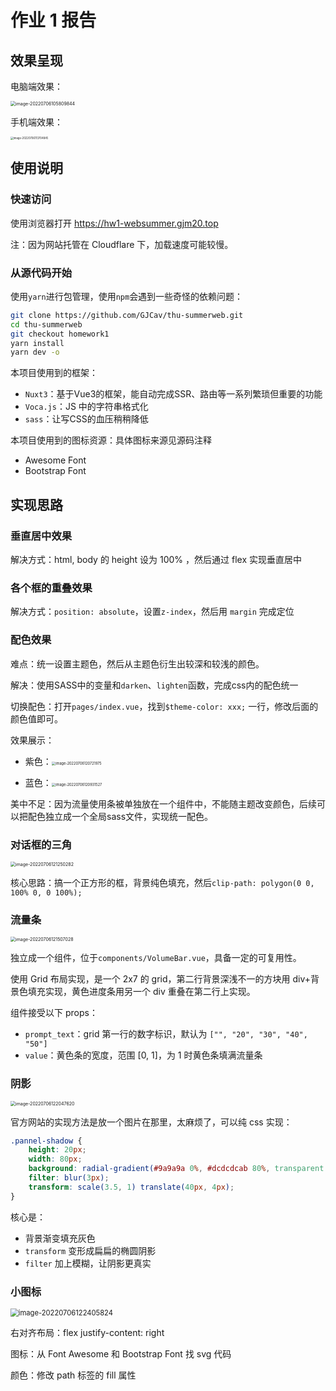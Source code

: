 # 作业 1 报告

## 效果呈现

电脑端效果：

<img src=".typora\image-20220706105809844.png" alt="image-20220706105809844" style="zoom:50%;" />



手机端效果：

<img src=".typora\image-20220706113704845.png" alt="image-20220706113704845" style="zoom:30%;" />



## 使用说明

### 快速访问

使用浏览器打开 https://hw1-websummer.gjm20.top

注：因为网站托管在 Cloudflare 下，加载速度可能较慢。



### 从源代码开始

使用`yarn`进行包管理，使用`npm`会遇到一些奇怪的依赖问题：

```bash
git clone https://github.com/GJCav/thu-summerweb.git
cd thu-summerweb
git checkout homework1
yarn install
yarn dev -o
```



本项目使用到的框架：

* `Nuxt3`：基于Vue3的框架，能自动完成SSR、路由等一系列繁琐但重要的功能
* `Voca.js`：JS 中的字符串格式化
* `sass`：让写CSS的血压稍稍降低



本项目使用到的图标资源：具体图标来源见源码注释

* Awesome Font
* Bootstrap Font



## 实现思路

### 垂直居中效果

解决方式：html, body 的 height 设为 100% ，然后通过 flex 实现垂直居中



### 各个框的重叠效果

解决方式：`position: absolute`，设置`z-index`，然后用 `margin` 完成定位



### 配色效果

难点：统一设置主题色，然后从主题色衍生出较深和较浅的颜色。

解决：使用SASS中的变量和`darken`、`lighten`函数，完成css内的配色统一

切换配色：打开`pages/index.vue`，找到`$theme-color: xxx;` 一行，修改后面的颜色值即可。

效果展示：

* 紫色：<img src=".typora\image-20220706120721975.png" alt="image-20220706120721975" style="zoom:40%;" />

* 蓝色：<img src=".typora\image-20220706120931527.png" alt="image-20220706120931527" style="zoom:40%;" />

 美中不足：因为流量使用条被单独放在一个组件中，不能随主题改变颜色，后续可以把配色独立成一个全局sass文件，实现统一配色。



### 对话框的三角

<img src=".typora\image-20220706121250282.png" alt="image-20220706121250282" style="zoom:50%;" />

核心思路：搞一个正方形的框，背景纯色填充，然后`clip-path: polygon(0 0, 100% 0, 0 100%);`



### 流量条

<img src=".typora\image-20220706121507028.png" alt="image-20220706121507028" style="zoom:50%;" />

独立成一个组件，位于`components/VolumeBar.vue`，具备一定的可复用性。

使用 Grid 布局实现，是一个 2x7 的 grid，第二行背景深浅不一的方块用 div+背景色填充实现，黄色进度条用另一个 div 重叠在第二行上实现。

组件接受以下 props：

* `prompt_text`：grid 第一行的数字标识，默认为 `["", "20", "30", "40", "50"]`
* `value`：黄色条的宽度，范围 [0, 1]，为 1 时黄色条填满流量条



### 阴影

<img src=".typora\image-20220706122047620.png" alt="image-20220706122047620" style="zoom:50%;" />

官方网站的实现方法是放一个图片在那里，太麻烦了，可以纯 css 实现：

```css
.pannel-shadow {
    height: 20px;
    width: 80px;
    background: radial-gradient(#9a9a9a 0%, #dcdcdcab 80%, transparent 100%);
    filter: blur(3px);
    transform: scale(3.5, 1) translate(40px, 4px);
}
```

核心是：

* 背景渐变填充灰色
* `transform`  变形成扁扁的椭圆阴影
* `filter` 加上模糊，让阴影更真实



### 小图标

<img src=".typora\image-20220706122405824.png" alt="image-20220706122405824" style="zoom:80%;" />

右对齐布局：flex justify-content: right

图标：从 Font Awesome 和 Bootstrap Font 找 svg 代码

颜色：修改 path 标签的 fill 属性
